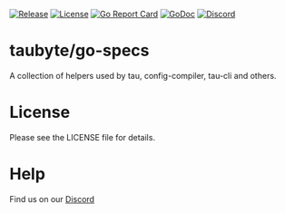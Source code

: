 
[![Release](https://img.shields.io/github/release/taubyte/go-specs.svg)](https://github.com/taubyte/go-specs/releases)
[![License](https://img.shields.io/github/license/taubyte/go-specs)](LICENSE)
[![Go Report Card](https://goreportcard.com/badge/taubyte/go-specs)](https://goreportcard.com/report/taubyte/go-specs)
[![GoDoc](https://godoc.org/github.com/taubyte/go-specs?status.svg)](https://pkg.go.dev/github.com/taubyte/go-specs)
[![Discord](https://img.shields.io/discord/973677117722202152?color=%235865f2&label=discord)](https://tau.link/discord)

# taubyte/go-specs
A collection of helpers used by tau, config-compiler, tau-cli and others.

# License
Please see the LICENSE file for details.


# Help
Find us on our [Discord](https://discord.gg/taubyte)